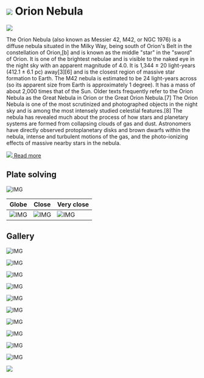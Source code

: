 # ![](..//Imaging//Common/pyl-tiny.png) Orion Nebula
![](..//Imaging//HD/Orion_Nebula+00+co.jpg)

The Orion Nebula (also known as Messier 42, M42, or NGC 1976) is a diffuse nebula situated in the Milky Way, being south of Orion's Belt in the constellation of Orion,[b] and is known as the middle "star" in the "sword" of Orion. It is one of the brightest nebulae and is visible to the naked eye in the night sky with an apparent magnitude of 4.0. It is 1,344 ± 20 light-years (412.1 ± 6.1 pc) away[3][6] and is the closest region of massive star formation to Earth. The M42 nebula is estimated to be 24 light-years across (so its apparent size from Earth is approximately 1 degree). It has a mass of about 2,000 times that of the Sun. Older texts frequently refer to the Orion Nebula as the Great Nebula in Orion or the Great Orion Nebula.[7] The Orion Nebula is one of the most scrutinized and photographed objects in the night sky and is among the most intensely studied celestial features.[8] The nebula has revealed much about the process of how stars and planetary systems are formed from collapsing clouds of gas and dust. Astronomers have directly observed protoplanetary disks and brown dwarfs within the nebula, intense and turbulent motions of the gas, and the photo-ionizing effects of massive nearby stars in the nebula.

[![](..//Imaging//Common/Wikipedia.png) Read more](https://en.wikipedia.org/wiki/Orion_Nebula)
## Plate solving 


![IMG](..//Imaging//HD/Orion_Nebula_Annotated.jpg)


| Globe | Close | Very close |
| ----- | ----- | ----- |
|![IMG](..//Imaging//HD/Orion_Nebula_Globe.jpg) |![IMG](..//Imaging//HD/Orion_Nebula_Close.jpg) |![IMG](..//Imaging//HD/Orion_Nebula_Closer.jpg) |

## Gallery
![IMG](..//Imaging//HD/Orion_Nebula+00+co.jpg) 

![IMG](..//Imaging//HD/Orion_Nebula+01+co.jpg) 

![IMG](..//Imaging//HD/Orion_Nebula+02+co.jpg) 

![IMG](..//Imaging//HD/Orion_Nebula+03+co.jpg) 

![IMG](..//Imaging//HD/Orion_Nebula+04+co.jpg) 

![IMG](..//Imaging//HD/Orion_Nebula+05+co.jpg) 

![IMG](..//Imaging//HD/Orion_Nebula+06+co.jpg) 

![IMG](..//Imaging//HD/Orion_Nebula+07+co.jpg) 

![IMG](..//Imaging//HD/Orion_Nebula+08+co.jpg) 

![IMG](..//Imaging//HD/Orion_Nebula+09+co.jpg) 

![](..//Imaging//HD/Orion_Nebula+00+bg.jpg)
